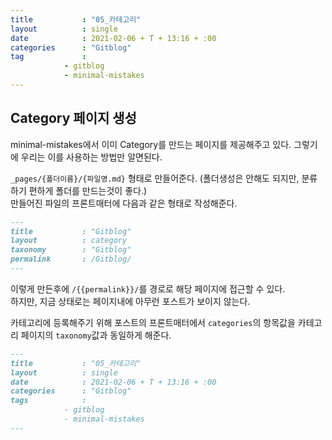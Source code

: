 ```yaml
---
title           : "05_카테고리"
layout          : single
date            : 2021-02-06 + T + 13:16 + :00
categories      : "Gitblog"
tag             :
            - gitblog
            - minimal-mistakes
---
```

  
## Category 페이지 생성
  
minimal-mistakes에서 이미 Category를 만드는 페이지를 제공해주고 있다.
그렇기에 우리는 이를 사용하는 방법만 알면된다.
  
```_pages/{폴더이름}/{파일명.md}``` 형태로 만들어준다. (폴더생성은 안해도 되지만, 분류하기 편하게 폴더를 만드는것이 좋다.)  
만들어진 파일의 프론트매터에 다음과 같은 형태로 작성해준다.
  
``` md
---
title           : "Gitblog"
layout          : category
taxonomy        : "Gitblog"
permalink       : /Gitblog/
---
```
  
이렇게 만든후에 ```/{{permalink}}/```를 경로로 해당 페이지에 접근할 수 있다.  
하지만, 지금 상태로는 페이지내에 아무런 포스트가 보이지 않는다.  
  
카테고리에 등록해주기 위해 포스트의 프론트매터에서 ```categories```의 항목값을 카테고리 페이지의 ```taxonomy```값과 동일하게 해준다.
  
``` md
---
title           : "05_카테고리"
layout          : single
date            : 2021-02-06 + T + 13:16 + :00
categories      : "Gitblog"
tags            :
            - gitblog
            - minimal-mistakes
---
```
  